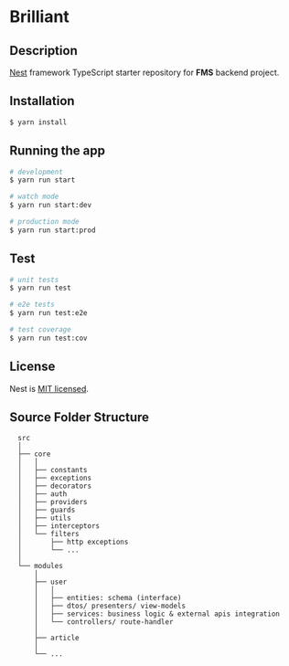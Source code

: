 # Brilliant

## Description

[Nest](https://github.com/nestjs/nest) framework TypeScript starter repository for **FMS** backend project.

## Installation

```bash
$ yarn install
```

## Running the app

```bash
# development
$ yarn run start

# watch mode
$ yarn run start:dev

# production mode
$ yarn run start:prod
```

## Test

```bash
# unit tests
$ yarn run test

# e2e tests
$ yarn run test:e2e

# test coverage
$ yarn run test:cov
```

## License

Nest is [MIT licensed](LICENSE).

## Source Folder Structure

```
  src
  │
  ├── core
  │   │
  │   ├── constants
  │   ├── exceptions
  │   ├── decorators
  │   ├── auth
  │   ├── providers
  │   ├── guards
  │   ├── utils
  │   ├── interceptors
  │   └── filters
  │       ├── http exceptions
  │       └── ...
  │
  └── modules
      │
      ├── user
      │   │
      │   ├── entities: schema (interface)
      │   ├── dtos/ presenters/ view-models
      │   ├── services: business logic & external apis integration
      │   └── controllers/ route-handler
      │
      ├── article
      │
      └── ...
```
